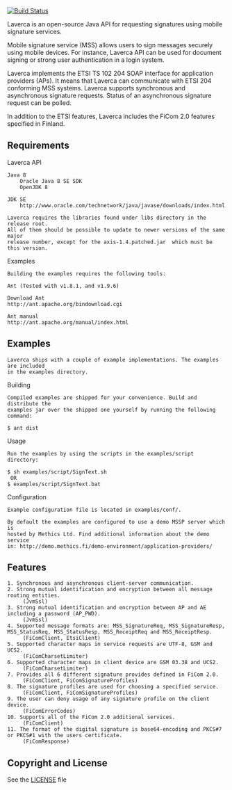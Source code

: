 [![Build Status](https://api.travis-ci.org/laverca/laverca.png)](https://travis-ci.org/laverca/laverca)

Laverca is an open-source Java API for requesting signatures using mobile 
signature services.

Mobile signature service (MSS) allows users to sign messages securely using 
mobile devices. For instance, Laverca API can be used for document signing
or strong user authentication in a login system.

Laverca implements the ETSI TS 102 204 SOAP interface for application providers 
(APs). It means that Laverca can communicate with ETSI 204 conforming MSS 
systems. Laverca supports synchronous and asynchronous signature requests. 
Status of an asynchronous signature request can be polled.

In addition to the ETSI features, Laverca includes the FiCom 2.0 features 
specified in Finland.


## Requirements

  Laverca API

    Java 8
        Oracle Java 8 SE SDK
        OpenJDK 8

    JDK SE
        http://www.oracle.com/technetwork/java/javase/downloads/index.html

    Laverca requires the libraries found under libs directory in the release root.
    All of them should be possible to update to newer versions of the same major
    release number, except for the axis-1.4.patched.jar  which must be this version.


  Examples
  
    Building the examples requires the following tools:
  
    Ant (Tested with v1.8.1, and v1.9.6)

    Download Ant
    http://ant.apache.org/bindownload.cgi

    Ant manual
    http://ant.apache.org/manual/index.html


## Examples

    Laverca ships with a couple of example implementations. The examples are included 
    in the examples directory.


  Building

    Compiled examples are shipped for your convenience. Build and distribute the 
    examples jar over the shipped one yourself by running the following command:

    $ ant dist


  Usage
    
    Run the examples by using the scripts in the examples/script directory:
    
    $ sh examples/script/SignText.sh
     OR
    $ examples/script/SignText.bat
    

  Configuration

    Example configuration file is located in examples/conf/.

    By default the examples are configured to use a demo MSSP server which is 
    hosted by Methics Ltd. Find additional information about the demo service
    in: http://demo.methics.fi/demo-environment/application-providers/

        
## Features

    1. Synchronous and asynchronous client-server communication.
    2. Strong mutual identification and encryption between all message routing entities.
         (JvmSsl)
    3. Strong mutual identification and encryption between AP and AE including a password (AP_PWD).
         (JvmSsl)
    4. Supported message formats are: MSS_SignatureReq, MSS_SignatureResp, MSS_StatusReq, MSS_StatusResp, MSS_ReceiptReq and MSS_ReceiptResp.
         (FiComClient, EtsiClient)
    5. Supported character maps in service requests are UTF-8, GSM and UCS2.
         (FiComCharsetLimiter)
    6. Supported character maps in client device are GSM 03.38 and UCS2.
         (FiComCharsetLimiter)
    7. Provides all 6 different signature provides defined in FiCom 2.0.
         (FiComClient, FiComSignatureProfiles)
    8. The signature profiles are used for choosing a specified service.
         (FiComClient, FiComSignatureProfiles)
    9. The user can deny usage of any signature profile on the client device.
         (FiComErrorCodes)
    10. Supports all of the FiCom 2.0 additional services.
         (FiComClient)
    11. The format of the digital signature is base64-encoding and PKCS#7 or PKCS#1 with the users certificate.
         (FiComResponse)



## Copyright and License

See the [LICENSE](https://github.com/laverca/laverca/blob/master/LICENSE) file

